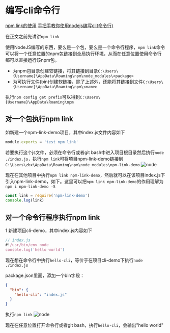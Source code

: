 # 编写cli命令行

[npm link的使用](https://www.jianshu.com/p/aaa7db89a5b2)
[手把手教你使用nodejs编写cli(命令行)](https://www.jianshu.com/p/095c968d406f)

在正文之前先讲讲`npm link`

使用NodeJS编写的东西，要么是一个包，要么是一个命令行程序，`npm link`命令可以将一个任意位置的npm包链接到全局执行环境，从而在任意位置使用命令行都可以直接运行该npm包。

- 为npm包目录创建软链接，将其链接到目录`C:\Users\{Username}\AppData\Roaming\npm\node_modules\<package>`
- 为可执行文件(bin)创建软链接，除了上述外，还能将其链接到文件`C:\Users\{Username}\AppData\Roaming\npm\<name>`

执行`npm config get prefix`可以得到`C:\Users\{Username}\AppData\Roaming\npm`

## 对一个包执行npm link

如新建一个npm-link-demo项目，其中index.js文件内容如下

```js
module.exports = 'test npm link'
```

若要执行这个js文件，必须在命令行或者git bash中进入项目根目录然后执行`node ./index.js`，执行`npm link`可将项目npm-link-demo链接到`C:\Users\zbx\AppData\Roaming\npm\node_modules\npm-link-demo`
![node](http://image.newarea.site/20230720/node2.png)

现在在其他项目中执行`npm link npm-link-demo`，然后就可以在该项目index.js下引入npm-link-demo，如下。这里可以把`npm link npm-link-demo`的作用理解为`npm i npm-link-demo -S`

```js
const link = require('npm-link-demo')
console.log(link)
```

## 对一个命令行程序执行npm link

1 新建项目cli-demo，其中index.js内容如下

```js
// index.js
#!/usr/bin/env node
console.log('hello world')
```

现在想在命令行中执行`hello-cli`，等价于在项目cli-demo下执行`node ./index.js`

package.json里面，添加一个bin字段：

```json
{
  "bin": {
    "hello-cli": "index.js"
  }
}
```

执行`npm link`
![node](http://image.newarea.site/20230720/node1.png)

现在在任意位置打开命令行或者git bash，执行`hello-cli`，会输出"hello world"
